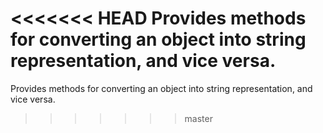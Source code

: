 <<<<<<< HEAD
Provides methods for converting an object into string representation, and vice versa.
=======
Provides methods for converting an object into string representation, and vice versa.
>>>>>>> master
